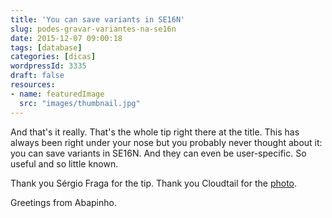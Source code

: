```yaml
---
title: 'You can save variants in SE16N'
slug: podes-gravar-variantes-na-se16n
date: 2015-12-07 09:00:18
tags: [database]
categories: [dicas]
wordpressId: 3335
draft: false
resources:
- name: featuredImage
  src: "images/thumbnail.jpg"
---
```

And that's it really. That's the whole tip right there at the title. This has always been right under your nose but you probably never thought about it: you can save variants in SE16N. And they can even be user-specific. So useful and so little known.

Thank you Sérgio Fraga for the tip.
Thank you Cloudtail for the [photo][1].

Greetings from Abapinho.

   [1]: https://www.flickr.com/photos/blacktigersdream/11201990474
